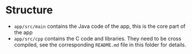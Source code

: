# Structure

* `app/src/main` contains the Java code of the app, this is the core part of the app
* `app/src/cpp` contains the C code and libraries. They need to be cross compiled, see the corresponding `README.md` file in this folder for details.
